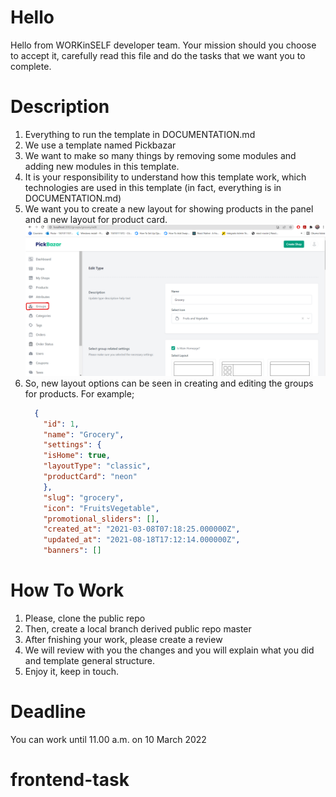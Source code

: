 # Hello 
Hello from WORKinSELF developer team. Your mission should you choose to accept it, 
carefully read this file and do the tasks that we want you to complete.

# Description
1. Everything to run the template in DOCUMENTATION.md
2. We use a template named Pickbazar
3. We want to make so many things by removing some modules and adding new modules in this template.
4. It is your responsibility to understand how this template work, which technologies are used in this template
(in fact, everything is in DOCUMENTATION.md)
5. We want you to create a new layout for showing products in the panel and a new layout for product card.
   ![alt text](groups.png)
6. So, new layout options can be seen in creating and editing the groups for products. For example; 
   ``` json
     {
       "id": 1,
       "name": "Grocery",
       "settings": {
       "isHome": true,
       "layoutType": "classic",
       "productCard": "neon"
       },
       "slug": "grocery",
       "icon": "FruitsVegetable",
       "promotional_sliders": [],
       "created_at": "2021-03-08T07:18:25.000000Z",
       "updated_at": "2021-08-18T17:12:14.000000Z",
       "banners": []
   ```
# How To Work
1. Please, clone the public repo
2. Then, create a local branch derived public repo master
3. After fnishing your work, please create a review
4. We will review with you the changes and you will explain what you did and template general structure.
5. Enjoy it, keep in touch.
# Deadline
You can work until 11.00 a.m. on 10 March 2022 
# frontend-task
